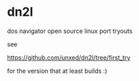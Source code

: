 # dn2l
dos navigator open source linux port tryouts

see

https://github.com/unxed/dn2l/tree/first_try

for the version that at least builds :)

